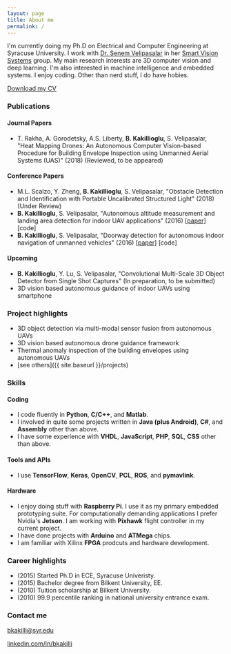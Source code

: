 ```yaml
---
layout: page
title: About me
permalink: /
---
```


I'm currently doing my Ph.D on Electrical and Computer Engineering at Syracuse University. I work with [Dr. Senem Velipasalar](http://ecs.syr.edu/faculty/velipasalar/index.htm) in her [Smart Vision Systems](http://www.vision.syr.edu/) group. My main research interests are 3D computer vision and deep learning. I'm also interested in machine intelligence and embedded systems.
I enjoy coding. Other than nerd stuff, I do have hobies.

[Download my CV](/data/Burak_Kakillioglu_CV.pdf)

### Publications
#### Journal Papers
- T. Rakha, A. Gorodetsky, A.S. Liberty, **B. Kakillioglu**, S. Velipasalar, "Heat Mapping Drones: An Autonomous Computer Vision-based Procedure for Building Envelope Inspection using Unmanned Aerial Systems (UAS)" (2018) (Reviewed, to be appeared)

#### Conference Papers
- M.L. Scalzo, Y. Zheng, **B. Kakillioglu**, S. Velipasalar, "Obstacle Detection and Identification with Portable Uncalibrated Structured Light" (2018) (Under Review)
- **B. Kakillioglu**, S. Velipasalar, "Autonomous altitude measurement and landing area detection for indoor UAV applications" (2016) [[paper]](http://ieeexplore.ieee.org/abstract/document/7738069) [code]
- **B. Kakillioglu**, S. Velipasalar, "Doorway detection for autonomous indoor navigation of unmanned vehicles" (2016) [[paper]](http://ieeexplore.ieee.org/abstract/document/7533078) [code]

#### Upcoming
- **B. Kakillioglu**, Y. Lu, S. Velipasalar, "Convolutional Multi-Scale 3D Object Detector from Single Shot Captures" (In preparation, to be submitted)
- 3D vision based autonomous guidance of indoor UAVs using smartphone

### Project highlights
- 3D object detection via multi-modal sensor fusion from autonomous UAVs
- 3D vision based autonomous drone guidance framework
- Thermal anomaly inspection of the building envelopes using autonomous UAVs
- [see others]({{ site.baseurl }}/projects)

### Skills
#### Coding
- I code fluently in **Python**, **C/C++**, and **Matlab**.
- I involved in quite some projects written in **Java (plus Android)**, **C#**, and **Assembly** other than above.
- I have some experience with **VHDL**, **JavaScript**, **PHP**, **SQL**, **CSS** other than above.

#### Tools and APIs
- I use **TensorFlow**, **Keras**, **OpenCV**, **PCL**, **ROS**, and **pymavlink**.

#### Hardware
- I enjoy doing stuff with **Raspberry Pi**. I use it as my primary embedded prototyping suite. For computationally demanding applications I prefer Nvidia's **Jetson**. I am working with **Pixhawk** flight controller in my current project.
- I have done projects with **Arduino** and **ATMega** chips.
- I am familiar with Xilinx **FPGA** prodcuts and hardware development.

### Career highlights
- (2015) Started Ph.D in ECE, Syracuse Univeristy.
- (2015) Bachelor degree from Bilkent University, EE.
- (2010) Tuition scholarship at Bilkent University.
- (2010) 99.9 percentile ranking in national university entrance exam.

### Contact me
[bkakilli@syr.edu](mailto:bkakilli@syr.edu)

[linkedin.com/in/bkakilli](https://www.linkedin.com/in/bkakilli)

